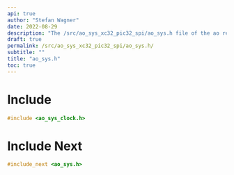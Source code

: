 ```yaml
---
api: true
author: "Stefan Wagner"
date: 2022-08-29
description: "The /src/ao_sys_xc32_pic32_spi/ao_sys.h file of the ao real-time operating system."
draft: true
permalink: /src/ao_sys_xc32_pic32_spi/ao_sys.h/
subtitle: ""
title: "ao_sys.h"
toc: true
---
```


# Include

```c
#include <ao_sys_clock.h>
```

# Include Next

```c
#include_next <ao_sys.h>
```

